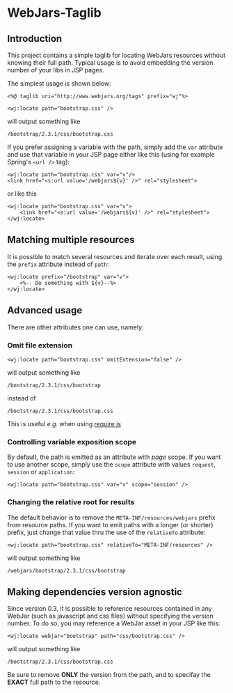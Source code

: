 # WebJars-Taglib

## Introduction
This project contains a simple taglib for locating WebJars resources without knowing their full path. Typical usage is to avoid embedding the version number of your libs in JSP pages.

The simplest usage is shown below:

	<%@ taglib uri="http://www.webjars.org/tags" prefix="wj"%>
	
	<wj:locate path="bootstrap.css" />
	
will output something like

	/bootstrap/2.3.1/css/bootstrap.css
	
If you prefer assigning a variable with the path, simply add the `var` attribute and use that variable in your JSP page either like this (using for example Spring's `<url />` tag):

    <wj:locate path="bootstrap.css" var="v"/>
    <link href="<s:url value='/webjars${v}' />" rel="stylesheet">
or like this

    <wj:locate path="bootstrap.css" var="v">
	    <link href="<s:url value='/webjars${v}' />" rel="stylesheet">
	</wj:locate>

## Matching multiple resources
It is possible to match several resources and iterate over each result, using the `prefix` attribute instead of `path`:

	<wj:locate prefix="/bootstrap" var="v">
		<%-- Do something with ${v}--%>
	</wj:locate>

## Advanced usage
There are other attributes one can use, namely:

### Omit file extension
	<wj:locate path="bootstrap.css" omitExtension="false" />
	
will output something like

	/bootstrap/2.3.1/css/bootstrap
instead of

	/bootstrap/2.3.1/css/bootstrap.css
This is useful _e.g._ when using [require.js](http://requirejs.org)

### Controlling variable exposition scope
By default, the path is emitted as an attribute with _page_ scope. If you want to use another scope, simply use the `scope` attribute with values `request`, `session` or `application`:

	<wj:locate path="bootstrap.css" var="v" scope="session" />

### Changing the relative root for results
The default behavior is to remove the `META-INF/resources/webjars` prefix from resource paths. If you want to emit paths with a longer (or shorter) prefix, just change that value thru the use of the `relativeTo` attribute:

	<wj:locate path="bootstrap.css" relativeTo="META-INF/resources" />
	
will output something like

	/webjars/bootstrap/2.3.1/css/bootstrap
	
## Making dependencies version agnostic
Since version 0.3, it is possible to reference resources contained in any WebJar (such as javascript and css files) without specifying the version number. To do so, you may reference a WebJar asset in your JSP like this:

	<wj:locate webjar="bootstrap" path="css/bootstrap.css" />

will output something like

	/bootstrap/2.3.1/css/bootstrap.css

Be sure to remove **ONLY** the version from the path, and to specifay the **EXACT** full path to the resource.